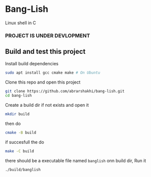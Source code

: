 # Bang-Lish

Linux shell in C

### PROJECT IS UNDER DEVLOPMENT

## Build and test this project

Install build dependencies

```sh
sudo apt install gcc cmake make # On Ubuntu
```

Clone this repo and open this project

```sh
git clone https://github.com/abrarshakhi/bang-lish.git
cd bang-lish
```

Create a build dir if not exists and open it

```sh
mkdir build
```

then do

```sh
cmake -B build
```

if succesfull the do

```sh
make -C build
```

there should be a executable file named `banglish` onn build dir, Run it

```sh
./build/banglish
```

